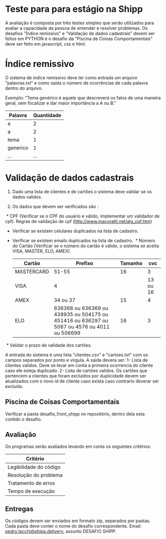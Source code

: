 # Teste para para estágio na Shipp

A avaliação é composta por três testes simples que serão utilizados para avaliar a capacidade da pessoa de entender e resolver problemas. Os desafios "Índice remissivo" e "Validação de dados cadastrais" devem ser feitos em PYTHON e o desafio da "Piscina de Coisas Comportamentais" deve ser feito em javascript, css e html.

# Índice remissivo

O sistema de índice remissivo deve ter como entrada um arquivo "palavras.txt" e como saída o número de ocorrências de cada palavra dentro do arquivo.

Exemplo:
"Tema genérico é aquele que descreverá os fatos de uma maneira geral, sem focalizar e dar maior importância a A ou B."


| Palavra| Quantidade
|---| ---|
| e | 2|
| a| 2|
| tema | 1|
| generico | 1|
| ... | ...|

# Validação de dados cadastrais

1. Dado uma lista de clientes e de cartões o sistema deve validar se os dados validos.

2. Os dados que devem ser verificados são :

  * CPF (Verificar se o CPF do usuário e válido, implementar um validador de cpf). Regras de validação de cpf (http://www.macoratti.net/alg_cpf.htm)
  * Verificar se existem celulares duplicados na lista de cadastro.
  * Verificar se existem emails duplicados na lista de cadastro.
  * Número do Cartão (Verificar se o número do cartão é válido, o sistema só aceita VISA, MASTER, ELO, AMEX). 

     |Cartão|Prefixo|Tamanho|cvc|
     |---| ---| ---| ---|
     |MASTERCARD|51-55|16|3|
     |VISA|4||13 ou 16|3|
     |AMEX|34 ou 37|15|4|
     |ELO|636368 ou 636369 ou 438935 ou 504175 ou 451416 ou 636297 ou 5067 ou 4576 ou 4011 ou 506699|16|3|
     
  * Validar o prazo de validade dos cartões.
    
A entrada do sistema é uma lista "clientes.csv" e "cartoes.txt" com os campos separados por ponto e virgula.
A saida devera ser: 
 1- Lista de clientes validos. Deve se levar em conta a primeira ocorrencia do cliente caso ele esteja duplicado.
 2- Lista de cartões validos. Os cartões que pertencem a clientes que foram excluidos por duplicidade devem ser atualizados com o novo id de cliente caso exista caso contrario deverar ser excluido.

## Piscina de Coisas Comportamentais

Verificar a pasta desafio_front_shipp no repositório, dentro dela esta contido o desafio.

## Avaliação

Os programas serão avaliados levando em conta os seguintes critérios:

| Critério|
|---|
| Legibilidade do código | 
| Resolução do problema| 
| Tratamento de erros| 
| Tempo de execução| 

## Entregas 

Os códigos devem ser enviados em formato zip, separados por pastas. Cada pasta deve conter o nome do desafio correspondente. Email: pedro.lecchi@shipp.delivery, assunto DESAFIO SHIPP.

